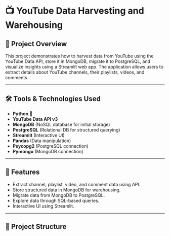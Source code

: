 # 📺 YouTube Data Harvesting and Warehousing

## 🚀 Project Overview

This project demonstrates how to harvest data from YouTube using the YouTube Data API, store it in MongoDB, migrate it to PostgreSQL, and visualize insights using a Streamlit web app. The application allows users to extract details about YouTube channels, their playlists, videos, and comments.

---

## 🛠️ Tools & Technologies Used

- **Python** 🐍
- **YouTube Data API v3**
- **MongoDB** (NoSQL database for initial storage)
- **PostgreSQL** (Relational DB for structured querying)
- **Streamlit** (Interactive UI)
- **Pandas** (Data manipulation)
- **Psycopg2** (PostgreSQL connection)
- **Pymongo** (MongoDB connection)

---

## 🔧 Features

- Extract channel, playlist, video, and comment data using API.
- Store structured data in MongoDB for warehousing.
- Migrate data from MongoDB to PostgreSQL.
- Explore data through SQL-based queries.
- Interactive UI using Streamlit.

---

## 📂 Project Structure

